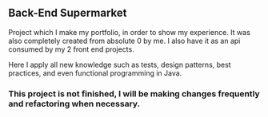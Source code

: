 ## Back-End Supermarket

Project which I make my portfolio, in order to show my experience. It was also completely created from absolute 0 by me. I also have it as an api consumed by my 2 front end projects.

Here I apply all new knowledge such as tests, design patterns, best practices, and even functional programming in Java.

### This project is not finished, I will be making changes frequently and refactoring when necessary.